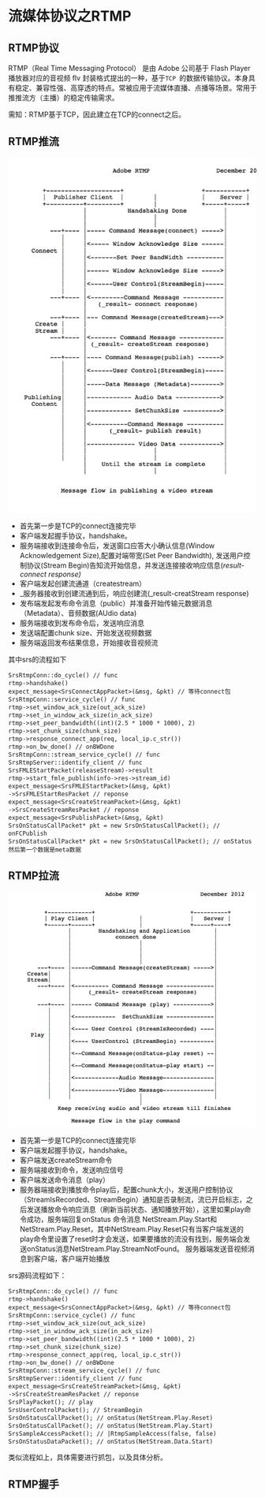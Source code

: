 # 流媒体协议之RTMP

## RTMP协议

RTMP（Real Time Messaging Protocol） 是由 Adobe 公司基于 Flash Player 播放器对应的音视频 flv 封装格式提出的一种，基于`TCP `的数据传输协议。本身具有稳定、兼容性强、高穿透的特点。常被应用于流媒体直播、点播等场景。常用于推推流方（主播）的稳定传输需求。

需知：RTMP基于TCP，因此建立在TCP的connect之后。

## RTMP推流

![RTMP推流流程](./res/RTMP推流流程.png)

* 首先第一步是TCP的connect连接完毕
* 客户端发起握手协议，handshake。
* 服务端接收到连接命令后，发送窗口应答大小确认信息(Window Acknowledgement Size),配置对端带宽(Set Peer Bandwidth), 发送用户控制协议(Stream Begin)告知流开始信息，并发送连接接收响应信息(_result-connect response)_
* 客户端发起创建流通道（createstream）
* _服务器接收到创建流通到后，响应创建流(_result-creatStream response)
* 发布端发起发布命令消息（public）并准备开始传输元数据消息（Metadata）、音频数据(AUdio data)
* 服务端接收到发布命令后，发送响应消息
* 发送端配置chunk size、开始发送视频数据
* 服务端返回发布结果信息，开始接收音视频流

其中srs的流程如下

```
SrsRtmpConn::do_cycle() // func
rtmp->handshake()
expect_message<SrsConnectAppPacket>(&msg, &pkt) // 等待connect包
SrsRtmpConn::service_cycle() // func
rtmp->set_window_ack_size(out_ack_size)
rtmp->set_in_window_ack_size(in_ack_size)
rtmp->set_peer_bandwidth((int)(2.5 * 1000 * 1000), 2)
rtmp->set_chunk_size(chunk_size)
rtmp->response_connect_app(req, local_ip.c_str())
rtmp->on_bw_done() // onBWDone
SrsRtmpConn::stream_service_cycle() // func
SrsRtmpServer::identify_client // func 
SrsFMLEStartPacket(releaseStream)->result
rtmp->start_fmle_publish(info->res->stream_id)
expect_message<SrsFMLEStartPacket>(&msg, &pkt)
->SrsFMLEStartResPacket // reponse
expect_message<SrsCreateStreamPacket>(&msg, &pkt)
->SrsCreateStreamResPacket // reponse
expect_message<SrsPublishPacket>(&msg, &pkt)
SrsOnStatusCallPacket* pkt = new SrsOnStatusCallPacket(); // onFCPublish
SrsOnStatusCallPacket* pkt = new SrsOnStatusCallPacket(); // onStatus
然后第一个数据是meta数据
```

## RTMP拉流

![RTMP拉流流程](./res/RTMP拉流流程.png)

* 首先第一步是TCP的connect连接完毕
* 客户端发起握手协议，handshake。
* 客户端发送createStream命令
* 服务端接收到命令，发送响应信号
* 客户端发送命令消息（play）
* 服务器端接收到播放命令play后，配置chunk大小，发送用户控制协议（StreamIsRecorded、StreamBegin）通知是否录制流，流已开启标志，之后发送播放命令响应消息（刷新当前状态、通知播放开始），这里如果play命令成功，服务端回复onStatus 命令消息 NetStream.Play.Start和NetStream.Play.Reset，其中NetStream.Play.Reset只有当客户端发送的play命令里设置了reset时才会发送，如果要播放的流没有找到，服务端会发送onStatus消息NetStream.Play.StreamNotFound。
  服务器端发送音视频消息到客户端，客户端开始播放

srs源码流程如下：

```
SrsRtmpConn::do_cycle() // func
rtmp->handshake()
expect_message<SrsConnectAppPacket>(&msg, &pkt) // 等待connect包
SrsRtmpConn::service_cycle() // func
rtmp->set_window_ack_size(out_ack_size)
rtmp->set_in_window_ack_size(in_ack_size)
rtmp->set_peer_bandwidth((int)(2.5 * 1000 * 1000), 2)
rtmp->set_chunk_size(chunk_size)
rtmp->response_connect_app(req, local_ip.c_str())
rtmp->on_bw_done() // onBWDone
SrsRtmpConn::stream_service_cycle() // func
SrsRtmpServer::identify_client // func 
expect_message<SrsCreateStreamPacket>(&msg, &pkt)
->SrsCreateStreamResPacket // reponse
SrsPlayPacket(); // play
SrsUserControlPacket(); // StreamBegin
SrsOnStatusCallPacket(); // onStatus(NetStream.Play.Reset)
SrsOnStatusCallPacket(); // onStatus(NetStream.Play.Start)
SrsSampleAccessPacket(); // |RtmpSampleAccess(false, false)
SrsOnStatusDataPacket(); // onStatus(NetStream.Data.Start)
```

类似流程如上，具体需要进行抓包，以及具体分析。

## RTMP握手


